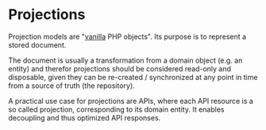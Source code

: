 # Projections

Projection models are "[vanilla] PHP objects". Its purpose is to represent a stored document.

The document is usually a transformation from a domain object (e.g. an entity) and therefor projections should be
considered read-only and disposable, given they can be re-created / synchronized at any point in time from a source of
truth (the repository).

A practical use case for projections are APIs, where each API resource is a so called projection, corresponding to its
domain entity. It enables decoupling and thus optimized API responses.

[vanilla]: https://en.wikipedia.org/wiki/Plain_vanilla
